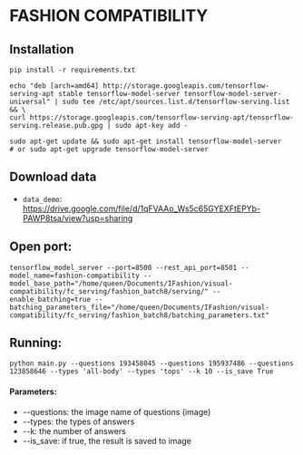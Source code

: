 # FASHION COMPATIBILITY

## Installation
```
pip install -r requirements.txt
```
```
echo "deb [arch=amd64] http://storage.googleapis.com/tensorflow-serving-apt stable tensorflow-model-server tensorflow-model-server-universal" | sudo tee /etc/apt/sources.list.d/tensorflow-serving.list && \
curl https://storage.googleapis.com/tensorflow-serving-apt/tensorflow-serving.release.pub.gpg | sudo apt-key add -
```
```
sudo apt-get update && sudo apt-get install tensorflow-model-server
# or sudo apt-get upgrade tensorflow-model-server
```
## Download data
* `data_demo`: https://drive.google.com/file/d/1qFVAAo_Ws5c65GYEXFtEPYb-PAWP8tsa/view?usp=sharing
## Open port:
```
tensorflow_model_server --port=8500 --rest_api_port=8501 --model_name=fashion-compatibility --model_base_path="/home/queen/Documents/IFashion/visual-compatibility/fc_serving/fashion_batch8/serving/" --enable_batching=true --batching_parameters_file="/home/queen/Documents/IFashion/visual-compatibility/fc_serving/fashion_batch8/batching_parameters.txt"
```
## Running:
```
python main.py --questions 193458045 --questions 195937486 --questions 123858646 --types 'all-body' --types 'tops' --k 10 --is_save True
```
#### Parameters:
* --questions: the image name of questions (image)
* --types: the types of answers
* --k: the number of answers
* --is_save: if true, the result is saved to image

